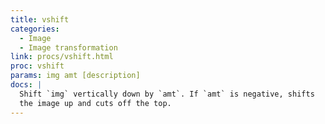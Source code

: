 ```yaml
---
title: vshift
categories: 
  - Image
  - Image transformation
link: procs/vshift.html
proc: vshift
params: img amt [description]
docs: |
  Shift `img` vertically down by `amt`. If `amt` is negative, shifts
  the image up and cuts off the top.
---
```

